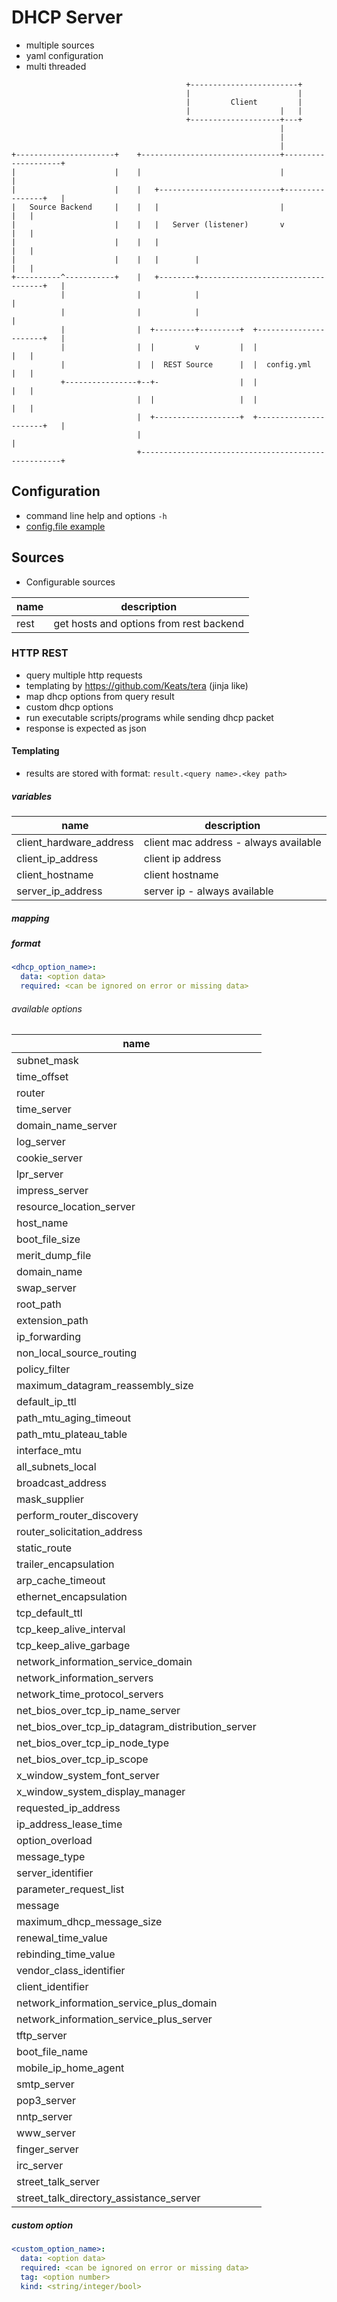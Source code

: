 # DHCP Server
* multiple sources
* yaml configuration
* multi threaded

```
                                       +------------------------+
                                       |                        |
                                       |         Client         |
                                       |                    |   |
                                       +--------------------+---+
                                                            |
                                                            |
                                                            |
+----------------------+    +-------------------------------+--------------------+
|                      |    |                               |                    |
|                      |    |   +---------------------------+----------------+   |
|   Source Backend     |    |   |                           |                |   |
|                      |    |   |   Server (listener)       v                |   |
|                      |    |   |                                            |   |
|                      |    |   |        |                                   |   |
+----------^-----------+    |   +--------+-----------------------------------+   |
           |                |            |                                       |
           |                |            |                                       |
           |                |  +---------+---------+  +----------------------+   |
           |                |  |         v         |  |                      |   |
           |                |  |  REST Source      |  |  config.yml          |   |
           +----------------+--+-                  |  |                      |   |
                            |  |                   |  |                      |   |
                            |  +-------------------+  +----------------------+   |
                            |                                                    |
                            +----------------------------------------------------+
```


## Configuration
* command line help and options `-h` 
* [config.file example](config.yml.example)


## Sources
* Configurable sources

| name          | description                                                   |
|---------------|---------------------------------------------------------------|
| rest          | get hosts and options from rest backend                       |

### HTTP REST
* query multiple http requests
* templating by https://github.com/Keats/tera (jinja like)
* map dhcp options from query result
* custom dhcp options
* run executable scripts/programs while sending dhcp packet
* response is expected as json

#### Templating
* results are stored with format: `result.<query name>.<key path>`

##### variables
| name                              | description                                                   |
|-----------------------------------|---------------------------------------------------------------|
| client_hardware_address           | client mac address - always available                         |
| client_ip_address                 | client ip address                                             |
| client_hostname                   | client hostname                                               |
| server_ip_address                 | server ip - always available                                  |

##### mapping
##### format
```yaml
<dhcp_option_name>:
  data: <option data>
  required: <can be ignored on error or missing data>
```

###### available options
| name                              |
|-----------------------------------|
| subnet_mask |
| time_offset |
| router |
| time_server |
| domain_name_server |
| log_server |
| cookie_server |
| lpr_server |
| impress_server |
| resource_location_server |
| host_name |
| boot_file_size |
| merit_dump_file |
| domain_name |
| swap_server |
| root_path |
| extension_path |
| ip_forwarding |
| non_local_source_routing |
| policy_filter |
| maximum_datagram_reassembly_size |
| default_ip_ttl |
| path_mtu_aging_timeout |
| path_mtu_plateau_table |
| interface_mtu |
| all_subnets_local |
| broadcast_address |
| mask_supplier |
| perform_router_discovery |
| router_solicitation_address |
| static_route |
| trailer_encapsulation |
| arp_cache_timeout |
| ethernet_encapsulation |
| tcp_default_ttl |
| tcp_keep_alive_interval |
| tcp_keep_alive_garbage |
| network_information_service_domain |
| network_information_servers |
| network_time_protocol_servers |
| net_bios_over_tcp_ip_name_server |
| net_bios_over_tcp_ip_datagram_distribution_server |
| net_bios_over_tcp_ip_node_type |
| net_bios_over_tcp_ip_scope |
| x_window_system_font_server |
| x_window_system_display_manager |
| requested_ip_address |
| ip_address_lease_time |
| option_overload |
| message_type |
| server_identifier |
| parameter_request_list |
| message |
| maximum_dhcp_message_size |
| renewal_time_value |
| rebinding_time_value |
| vendor_class_identifier |
| client_identifier |
| network_information_service_plus_domain |
| network_information_service_plus_server |
| tftp_server |
| boot_file_name |
| mobile_ip_home_agent |
| smtp_server |
| pop3_server |
| nntp_server |
| www_server |
| finger_server |
| irc_server |
| street_talk_server |
| street_talk_directory_assistance_server |

##### custom option
```yaml
<custom_option_name>:
  data: <option data>
  required: <can be ignored on error or missing data>
  tag: <option number>
  kind: <string/integer/bool>
```
